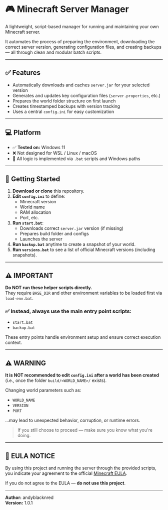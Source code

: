 # 🎮 Minecraft Server Manager

A lightweight, script-based manager for running and maintaining your own Minecraft server.

It automates the process of preparing the environment, downloading the correct server version, generating configuration files, and creating backups — all through clean and modular batch scripts.

---

## ✅ Features

- Automatically downloads and caches `server.jar` for your selected version
- Generates and updates key configuration files (`server.properties`, etc.)
- Prepares the world folder structure on first launch
- Creates timestamped backups with version tracking
- Uses a central `config.ini` for easy customization

---

## 💻 Platform

- ✅ **Tested on:** Windows 11
- ❌ Not designed for WSL / Linux / macOS
- 📁 All logic is implemented via `.bat` scripts and Windows paths

---

## 🚀 Getting Started

1. **Download or clone** this repository.
2. **Edit `config.ini`** to define:
   - Minecraft version
   - World name
   - RAM allocation
   - Port, etc.
3. **Run `start.bat`**:
   - Downloads correct `server.jar` version (if missing)
   - Prepares build folder and configs
   - Launches the server
4. **Run `backup.bat`** anytime to create a snapshot of your world.
5. **Run `versions.bat`** to see a list of official Minecraft versions (including snapshots).

---

## ⚠ IMPORTANT

**Do NOT run these helper scripts directly.**  
They require `BASE_DIR` and other environment variables to be loaded first via `load-env.bat`.

### ✅ Instead, always use the main entry point scripts:

- `start.bat`
- `backup.bat`

These entry points handle environment setup and ensure correct execution context.

---

## ⚠ WARNING

**It is NOT recommended to edit `config.ini` after a world has been created** (i.e., once the folder `build/<WORLD_NAME>/` exists).

Changing world parameters such as:
- `WORLD_NAME`
- `VERSION`
- `PORT`

...may lead to unexpected behavior, corruption, or runtime errors.

> If you still choose to proceed — make sure you know what you're doing.

---

## 📄 EULA NOTICE

By using this project and running the server through the provided scripts, you indicate your agreement to the official [Minecraft EULA](https://aka.ms/MinecraftEULA).  

If you do not agree to the EULA — **do not use this project**.

---

**Author:** andyblacknred  
**Version:** 1.0.1
